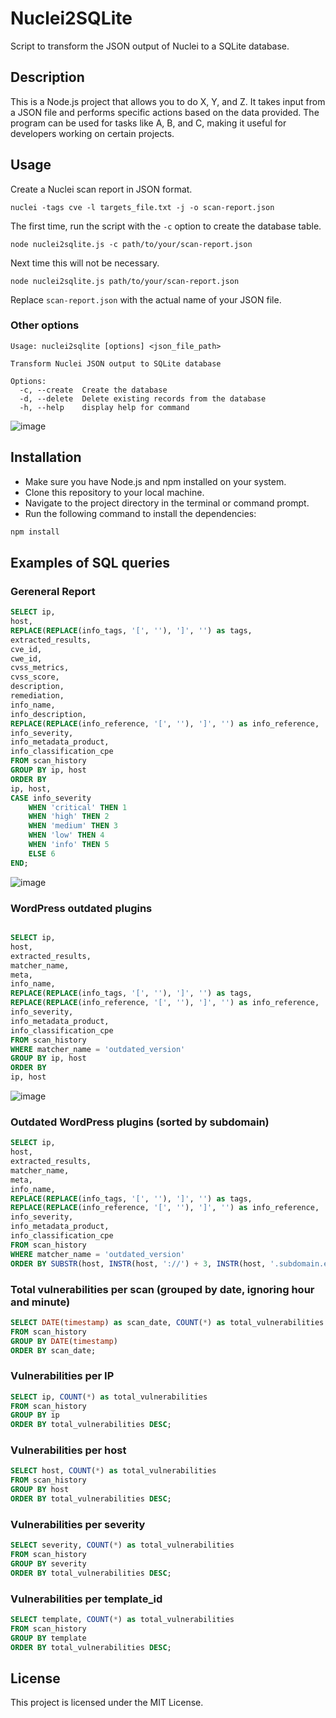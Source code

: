 # Nuclei2SQLite

Script to transform the JSON output of Nuclei to a SQLite database.

## Description

This is a Node.js project that allows you to do X, Y, and Z. It takes input from a JSON file and performs specific actions based on the data provided. The program can be used for tasks like A, B, and C, making it useful for developers working on certain projects.

## Usage

Create a Nuclei scan report in JSON format.

```console
nuclei -tags cve -l targets_file.txt -j -o scan-report.json
```

The first time, run the script with the `-c` option to create the database table.

```console
node nuclei2sqlite.js -c path/to/your/scan-report.json
```

Next time this will not be necessary.

```console
node nuclei2sqlite.js path/to/your/scan-report.json
```

Replace `scan-report.json` with the actual name of your JSON file.

### Other options

```console
Usage: nuclei2sqlite [options] <json_file_path>

Transform Nuclei JSON output to SQLite database

Options:
  -c, --create  Create the database
  -d, --delete  Delete existing records from the database
  -h, --help    display help for command
```

![image](https://github.com/ricardomaia/nuclei2sqlite/assets/1353811/8e9fa539-65c1-402b-a6bd-c1770e4979fa)

## Installation

- Make sure you have Node.js and npm installed on your system.
- Clone this repository to your local machine.
- Navigate to the project directory in the terminal or command prompt.
- Run the following command to install the dependencies:

```bash
npm install
```

## Examples of SQL queries

### Gereneral Report

```sql
SELECT ip, 
host, 
REPLACE(REPLACE(info_tags, '[', ''), ']', '') as tags, 
extracted_results,
cve_id, 
cwe_id, 
cvss_metrics, 
cvss_score, 
description, 
remediation,
info_name, 
info_description, 
REPLACE(REPLACE(info_reference, '[', ''), ']', '') as info_reference,
info_severity, 
info_metadata_product, 
info_classification_cpe
FROM scan_history
GROUP BY ip, host
ORDER BY
ip, host,
CASE info_severity
    WHEN 'critical' THEN 1
    WHEN 'high' THEN 2
    WHEN 'medium' THEN 3
    WHEN 'low' THEN 4
    WHEN 'info' THEN 5
    ELSE 6
END;
```

![image](https://github.com/ricardomaia/nuclei2sqlite/assets/1353811/95b2abdb-b43a-4a71-92ad-47b0d1bbe6e7)


### WordPress outdated plugins

```sql

SELECT ip, 
host, 
extracted_results,
matcher_name,
meta,
info_name, 
REPLACE(REPLACE(info_tags, '[', ''), ']', '') as tags, 
REPLACE(REPLACE(info_reference, '[', ''), ']', '') as info_reference,
info_severity, 
info_metadata_product, 
info_classification_cpe
FROM scan_history
WHERE matcher_name = 'outdated_version'
GROUP BY ip, host
ORDER BY
ip, host
```

![image](https://github.com/ricardomaia/nuclei2sqlite/assets/1353811/dbe04239-76e7-4453-8283-0e7f3dfe4006)


### Outdated WordPress plugins (sorted by subdomain)

```sql
SELECT ip, 
host, 
extracted_results,
matcher_name,
meta,
info_name, 
REPLACE(REPLACE(info_tags, '[', ''), ']', '') as tags, 
REPLACE(REPLACE(info_reference, '[', ''), ']', '') as info_reference,
info_severity, 
info_metadata_product, 
info_classification_cpe
FROM scan_history
WHERE matcher_name = 'outdated_version'
ORDER BY SUBSTR(host, INSTR(host, '://') + 3, INSTR(host, '.subdomain.exemple.com') - (INSTR(host, '://') + 3));
```

### Total vulnerabilities per scan (grouped by date, ignoring hour and minute)

```sql
SELECT DATE(timestamp) as scan_date, COUNT(*) as total_vulnerabilities
FROM scan_history
GROUP BY DATE(timestamp)
ORDER BY scan_date;
```

### Vulnerabilities per IP

```sql
SELECT ip, COUNT(*) as total_vulnerabilities
FROM scan_history
GROUP BY ip
ORDER BY total_vulnerabilities DESC;
```

### Vulnerabilities per host

```sql
SELECT host, COUNT(*) as total_vulnerabilities
FROM scan_history
GROUP BY host
ORDER BY total_vulnerabilities DESC;
```

### Vulnerabilities per severity

```sql
SELECT severity, COUNT(*) as total_vulnerabilities
FROM scan_history
GROUP BY severity
ORDER BY total_vulnerabilities DESC;
```

### Vulnerabilities per template_id

```sql
SELECT template, COUNT(*) as total_vulnerabilities
FROM scan_history
GROUP BY template
ORDER BY total_vulnerabilities DESC;
```

## License

This project is licensed under the MIT License.
